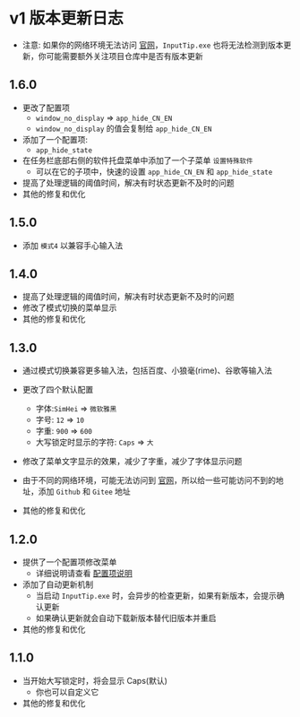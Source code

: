 # v1 版本更新日志

- 注意: 如果你的网络环境无法访问 [官网](https://inputtip.pages.dev)，`InputTip.exe` 也将无法检测到版本更新，你可能需要额外关注项目仓库中是否有版本更新

## 1.6.0

- 更改了配置项
  - `window_no_display` => `app_hide_CN_EN`
  - `window_no_display` 的值会复制给 `app_hide_CN_EN`
- 添加了一个配置项:
  - `app_hide_state`
- 在任务栏底部右侧的软件托盘菜单中添加了一个子菜单 `设置特殊软件`
  - 可以在它的子项中，快速的设置 `app_hide_CN_EN` 和 `app_hide_state`
- 提高了处理逻辑的阈值时间，解决有时状态更新不及时的问题
- 其他的修复和优化

## 1.5.0

- 添加 `模式4` 以兼容手心输入法

## 1.4.0

- 提高了处理逻辑的阈值时间，解决有时状态更新不及时的问题
- 修改了模式切换的菜单显示
- 其他的修复和优化

## 1.3.0

- 通过模式切换兼容更多输入法，包括百度、小狼毫(rime)、谷歌等输入法

- 更改了四个默认配置
  - 字体:`SimHei` => `微软雅黑`
  - 字号: `12` => `10`
  - 字重: `900` => `600`
  - 大写锁定时显示的字符: `Caps` => `大`
- 修改了菜单文字显示的效果，减少了字重，减少了字体显示问题
- 由于不同的网络环境，可能无法访问到 [官网](https://inputtip.pages.dev)，所以给一些可能访问不到的地址，添加 `Github` 和 `Gitee` 地址
- 其他的修复和优化

## 1.2.0

- 提供了一个配置项修改菜单
  - 详细说明请查看 [配置项说明](./config.md)
- 添加了自动更新机制
  - 当启动 `InputTip.exe` 时，会异步的检查更新，如果有新版本，会提示确认更新
  - 如果确认更新就会自动下载新版本替代旧版本并重启
- 其他的修复和优化

## 1.1.0

- 当开始大写锁定时，将会显示 Caps(默认)
  - 你也可以自定义它
- 其他的修复和优化
